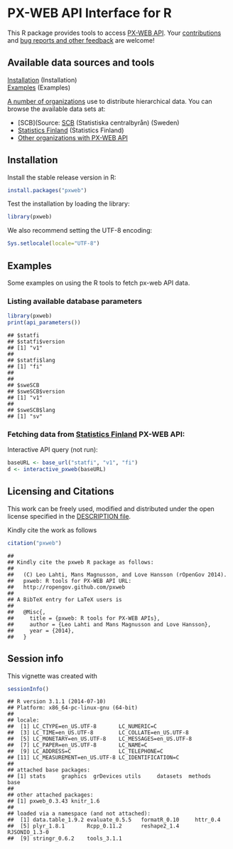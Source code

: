 <!--
%\VignetteEngine{knitr::knitr}
%\VignetteIndexEntry{pxweb Markdown Vignette made with knitr}
-->

PX-WEB API Interface for R
===========

This R package provides tools to access [PX-WEB
API](http://www.scb.se/Grupp/OmSCB/API/API-description.pdf). Your
[contributions](http://ropengov.github.com/contact.html) and [bug
reports and other feedback](https://github.com/ropengov/pxweb) are
welcome!


## Available data sources and tools

[Installation](#installation) (Installation)  
[Examples](#examples) (Examples)  

[A number of organizations](http://www.scb.se/sv_/PC-Axis/Programs/PX-Web/PX-Web-examples/) use to distribute hierarchical data. You can browse the available data sets at:

* [SCB](Source: [SCB](http://www.statistikdatabasen.scb.se/pxweb/en/ssd/) (Statistiska centralbyrån) (Sweden)
* [Statistics Finland](http://tilastokeskus.fi/til/aihealuejako.html) (Statistics Finland)
* [Other organizations with PX-WEB API](http://www.scb.se/sv_/PC-Axis/Programs/PX-Web/PX-Web-examples/)

## <a name="installation"></a>Installation

Install the stable release version in R:


```r
install.packages("pxweb")
```

Test the installation by loading the library:


```r
library(pxweb)
```

We also recommend setting the UTF-8 encoding:


```r
Sys.setlocale(locale="UTF-8") 
```

## <a name="examples"></a>Examples

Some examples on using the R tools to fetch px-web API data.

### Listing available database parameters


```r
library(pxweb)
print(api_parameters())
```

```
## $statfi
## $statfi$version
## [1] "v1"
## 
## $statfi$lang
## [1] "fi"
## 
## 
## $sweSCB
## $sweSCB$version
## [1] "v1"
## 
## $sweSCB$lang
## [1] "sv"
```

### Fetching data from [Statistics Finland](http://www.stat.fi/org/avoindata/api.html) PX-WEB API:

Interactive API query (not run):


```r
baseURL <- base_url("statfi", "v1", "fi")
d <- interactive_pxweb(baseURL)
```


## Licensing and Citations

This work can be freely used, modified and distributed under the open license specified in the [DESCRIPTION file](https://github.com/rOpenGov/pxweb/blob/master/DESCRIPTION).

Kindly cite the work as follows


```r
citation("pxweb")
```

```
## 
## Kindly cite the pxweb R package as follows:
## 
##   (C) Leo Lahti, Mans Magnusson, and Love Hansson (rOpenGov 2014).
##   pxweb: R tools for PX-WEB API URL:
##   http://ropengov.github.com/pxweb
## 
## A BibTeX entry for LaTeX users is
## 
##   @Misc{,
##     title = {pxweb: R tools for PX-WEB APIs},
##     author = {Leo Lahti and Mans Magnusson and Love Hansson},
##     year = {2014},
##   }
```

## Session info

This vignette was created with


```r
sessionInfo()
```

```
## R version 3.1.1 (2014-07-10)
## Platform: x86_64-pc-linux-gnu (64-bit)
## 
## locale:
##  [1] LC_CTYPE=en_US.UTF-8       LC_NUMERIC=C              
##  [3] LC_TIME=en_US.UTF-8        LC_COLLATE=en_US.UTF-8    
##  [5] LC_MONETARY=en_US.UTF-8    LC_MESSAGES=en_US.UTF-8   
##  [7] LC_PAPER=en_US.UTF-8       LC_NAME=C                 
##  [9] LC_ADDRESS=C               LC_TELEPHONE=C            
## [11] LC_MEASUREMENT=en_US.UTF-8 LC_IDENTIFICATION=C       
## 
## attached base packages:
## [1] stats     graphics  grDevices utils     datasets  methods   base     
## 
## other attached packages:
## [1] pxweb_0.3.43 knitr_1.6   
## 
## loaded via a namespace (and not attached):
##  [1] data.table_1.9.2 evaluate_0.5.5   formatR_0.10     httr_0.4        
##  [5] plyr_1.8.1       Rcpp_0.11.2      reshape2_1.4     RJSONIO_1.3-0   
##  [9] stringr_0.6.2    tools_3.1.1
```




